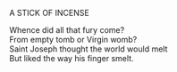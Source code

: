 A STICK OF INCENSE  
  
Whence did all that fury come?  
From empty tomb or Virgin womb?  
Saint Joseph thought the world would melt  
But liked the way his finger smelt.  
